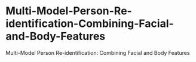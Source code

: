 # Multi-Model-Person-Re-identification-Combining-Facial-and-Body-Features
Multi-Model Person Re-identification: Combining Facial and Body Features
